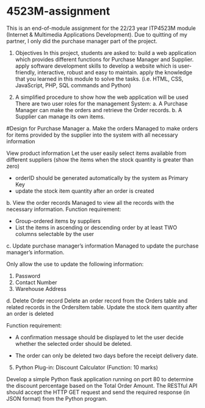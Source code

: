 # 4523M-assignment
This is an end-of-module assignment for the 22/23 year ITP4523M module (Internet & Multimedia Applications Development). Due to quitting of my partner, I only did the purchase manager part of the project.
1.	Objectives
In this project, students are asked to:
build a web application which provides different functions for Purchase Manager and Supplier.
apply software development skills to develop a website which is user-friendly, interactive, robust and easy to maintain.
apply the knowledge that you learned in this module to solve the tasks. (i.e. HTML, CSS, JavaScript, PHP, SQL commands and Python)

2.	A simplified procedure to show how the web application will be used
There are two user roles for the management System:
a.	A Purchase Manager can make the orders and retrieve the Order records.
b.	A Supplier can manage its own items.


#Design for Purchase Manager
a.	Make the orders
Managed to make orders for items provided by the supplier into the system with all necessary information

View product information
Let the user easily select items available from different suppliers (show the items when 
the stock quantity is greater than zero)
* orderID should be generated automatically by the system as Primary Key
* update the stock item quantity after an order is created

b.	View the order records
Managed to view all the records with the necessary information.
Function requirement:
* Group-ordered items by suppliers
* List the items in ascending or descending order by at least TWO columns selectable by the user

c.	Update purchase manager’s information
Managed to update the purchase manager’s information.

Only allow the use to update the following information:
1.	Password
2.	Contact Number
3.	Warehouse Address

d.	Delete Order record
Delete an order record from the Orders table and related records in the OrdersItem table. Update the stock item quantity after an order is deleted

Function requirement:
-	A confirmation message should be displayed to let the user decide whether the selected order should be deleted.

* The order can only be deleted two days before the receipt delivery date.

5.	Python Plug-in: Discount Calculator (Function: 10 marks)

Develop a simple Python flask application running on port 80 to determine the discount percentage based on the Total Order Amount. The RESTful API should accept the HTTP GET request and send the required response (in JSON format) from the Python program.

